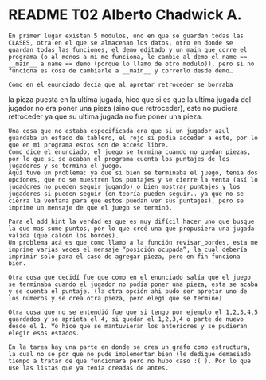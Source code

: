 # README T02 Alberto Chadwick A.

	En primer lugar existen 5 modulos, uno en que se guardan todas las CLASES, otra en el que se almacenan los datos, otro en donde se guardan todas las funciones, el demo editado y un main que corre el programa (o al menos a mi me funciona, le cambie al demo el name == __main__ a name == demo (porque lo llamo de otro modulo)), pero si no funciona es cosa de cambiarle a __main__ y correrlo desde demo…

	Como en el enunciado decía que al apretar retroceder se borraba
la pieza puesta en la ultima jugada, hice que si es que la ultima jugada del jugador
no era poner una pieza (sino que retroceder), este no pudiera retroceder ya que su ultima
jugada no fue poner una pieza.

	Una cosa que no estaba especificada era que si un jugador azul guardaba un estado de tablero, el rojo si podia acceder a este, por lo que en mi programa estos son de acceso libre.
	Como dice el enunciado, el juego se termina cuando no quedan piezas, por lo que si se acaban el programa cuenta los puntajes de los jugadores y se termina el juego.
	Aquí tuve un problema: ya que si bien se terminaba el juego, tenia dos opciones, que no se muestren los puntajes y se cierre la venta (así lo jugadores no pueden seguir jugando) o bien mostrar puntajes y los jugadores si pueden seguir (en teoría pueden seguir.. ya que no se cierra la ventana para que estos puedan ver sus puntajes), pero se imprime un mensaje de que el juego se terminó.

	Para el add_hint la verdad es que es muy difícil hacer uno que busque la que mas sume puntos, por lo que creé una que propusiera una jugada valida (que calcen los bordes).
	Un problema acá es que como llamo a la función revisar_bordes, esta me imprime varias veces el mensaje “posición ocupada”, la cual debería imprimir solo para el caso de agregar pieza, pero en fin funciona bien.

	Otra cosa que decidí fue que como en el enunciado salía que el juego se terminaba cuando el jugador no podia poner una pieza, esta se acaba y se cuenta el puntaje. (la otra opción ahi pudo ser apretar uno de los números y se crea otra pieza, pero elegí que se termine)

	Otra cosa que no se entendió fue que si tengo por ejemplo el 1,2,3,4,5 guardados y se aprieta el 4, si quedan el 1,2,3,4 o parte de nuevo desde el 1. Yo hice que se mantuvieran los anteriores y se pudieran elegir esos estados.

	En la tarea hay una parte en donde se crea un grafo como estructura, la cual no se por que no pude implementar bien (le dedique demasiado tiempo a tratar de que funcionara pero no hubo caso :( ). Por lo que use las listas que ya tenia creadas de antes.
